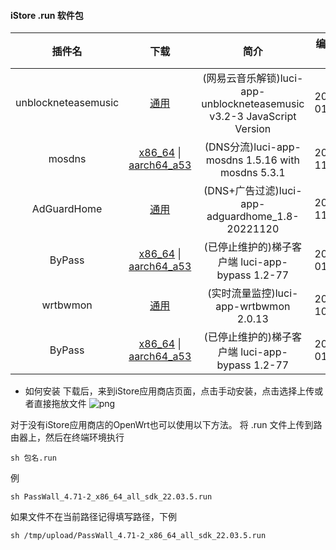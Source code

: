 #### iStore .run 软件包

|插件名|下载|简介|编译日期|
| :----: | :----: | :----: | :----: |
| unblockneteasemusic | [通用](https://raw.githubusercontent.com/bcseputetto/Are-u-ok/master/packages/generic/unblockneteasemusic.run) | (网易云音乐解锁)luci-app-unblockneteasemusic v3.2-3 JavaScript Version |2024-01-05|
| mosdns | [x86_64](https://raw.githubusercontent.com/bcseputetto/Are-u-ok/master/packages/x86_64/mosdns_5.3.1-1_x86_64_all.run) \| [aarch64_a53](https://raw.githubusercontent.com/bcseputetto/Are-u-ok/master/packages/aarch64/mosdns_5.3.1-1_aarch64_a53_all.run) | (DNS分流)luci-app-mosdns 1.5.16 with mosdns 5.3.1 |2023-11-06|
| AdGuardHome | [通用](https://raw.githubusercontent.com/bcseputetto/Are-u-ok/master/packages/generic/adguardhome.run) | (DNS+广告过滤)luci-app-adguardhome_1.8-20221120 |2022-11-20|
| ByPass | [x86_64](https://raw.githubusercontent.com/bcseputetto/Are-u-ok/master/packages/x86_64/Bypass_1.2-77_x86_64_all_sdk_22.03.6.run) \| [aarch64_a53](https://raw.githubusercontent.com/bcseputetto/Are-u-ok/master/packages/aarch64/Bypass_1.2-77_aarch64_a53_all_sdk_22.03.6.run) | (已停止维护的)梯子客户端 luci-app-bypass 1.2-77 |2024-01-05|
| wrtbwmon | [通用](https://raw.githubusercontent.com/bcseputetto/Are-u-ok/master/packages/generic/wrtbwmon_2.0.13.run) | (实时流量监控)luci-app-wrtbwmon 2.0.13 | 2023-10-30 |
| ByPass | [x86_64](https://raw.githubusercontent.com/bcseputetto/Are-u-ok/master/packages/x86_64/Bypass_1.2-77_x86_64_all_sdk_22.03.6.run) \| [aarch64_a53](https://raw.githubusercontent.com/bcseputetto/Are-u-ok/master/packages/aarch64/Bypass_1.2-77_aarch64_a53_all_sdk_22.03.6.run) | (已停止维护的)梯子客户端 luci-app-bypass 1.2-77 |2024-01-05|


* 如何安装
下载后，来到iStore应用商店页面，点击手动安装，点击选择上传或者直接拖放文件
![png](https://cdn.jsdelivr.net/gh/bcseputetto/Are-u-ok@master/packages/install.png)

对于没有iStore应用商店的OpenWrt也可以使用以下方法。
将 .run 文件上传到路由器上，然后在终端环境执行
```console
sh 包名.run
```
例
```console
sh PassWall_4.71-2_x86_64_all_sdk_22.03.5.run
```
如果文件不在当前路径记得填写路径，下例
```console
sh /tmp/upload/PassWall_4.71-2_x86_64_all_sdk_22.03.5.run
```